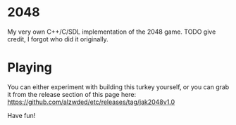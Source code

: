 2048
====

My very own C++/C/SDL implementation of the 2048 game. TODO give credit, I forgot who did it originally.

Playing
=======

You can either experiment with building this turkey yourself, or you can grab it from the release section of this page here: https://github.com/alzwded/etc/releases/tag/jak2048v1.0

Have fun!
